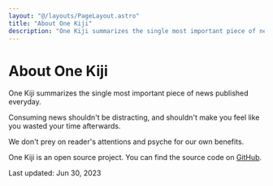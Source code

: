 ```yaml
---
layout: "@/layouts/PageLayout.astro"
title: "About One Kiji"
description: "One Kiji summarizes the single most important piece of news published everyday."
---
```


# About One Kiji

One Kiji summarizes the single most important piece of news published everyday. 

Consuming news shouldn't be distracting, and shouldn't make you feel like you wasted your time afterwards.

We don't prey on reader's attentions and psyche for our own benefits.

One Kiji is an open source project. You can find the source code on [GitHub](https://github.com/onekiji/onekiji/tree/main).

Last updated: Jun 30, 2023
